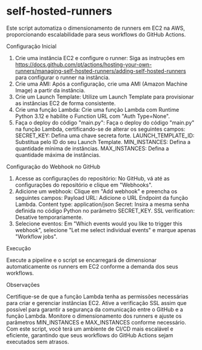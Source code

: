 # self-hosted-runners
Este script automatiza o dimensionamento de runners em EC2 na AWS, proporcionando escalabilidade para seus workflows do GitHub Actions.

Configuração Inicial

1. Crie uma instância EC2 e configure o runner: Siga as instruções em https://docs.github.com/pt/actions/hosting-your-own-runners/managing-self-hosted-runners/adding-self-hosted-runners para configurar o runner na instância.
2. Crie uma AMI: Após a configuração, crie uma AMI (Amazon Machine Image) a partir da instância.
3. Crie um Launch Template: Utilize um Launch Template para provisionar as instâncias EC2 de forma consistente.
4. Crie uma função Lambda: Crie uma função Lambda com Runtime Python 3.12 e habilite o Function URL com "Auth Type=None".
5. Faça o deploy do código "main.py": Faça o deploy do código "main.py" na função Lambda, certificando-se de alterar os seguintes campos:
SECRET_KEY: Defina uma chave secreta forte.
LAUNCH_TEMPLATE_ID: Substitua pelo ID do seu Launch Template.
MIN_INSTANCES: Defina a quantidade mínima de instâncias.
MAX_INSTANCES: Defina a quantidade máxima de instâncias.

Configuração do Webhook no GitHub

1. Acesse as configurações do repositório: No GitHub, vá até as configurações do repositório e clique em "Webhooks".
2. Adicione um webhook: Clique em "Add webhook" e preencha os seguintes campos:
Payload URL: Adicione o URL Endpoint da função Lambda.
Content type: application/json
Secret: Insira a mesma senha definida no código Python no parâmetro SECRET_KEY.
SSL verification: Desative temporariamente.
3. Selecione eventos: Em "Which events would you like to trigger this webhook", selecione "Let me select individual events" e marque apenas "Workflow jobs".

Execução

Execute a pipeline e o script se encarregará de dimensionar automaticamente os runners em EC2 conforme a demanda dos seus workflows.

Observações

Certifique-se de que a função Lambda tenha as permissões necessárias para criar e gerenciar instâncias EC2.
Ative a verificação SSL assim que possível para garantir a segurança da comunicação entre o GitHub e a função Lambda.
Monitore o dimensionamento dos runners e ajuste os parâmetros MIN_INSTANCES e MAX_INSTANCES conforme necessário.
Com este script, você terá um ambiente de CI/CD mais escalável e eficiente, garantindo que seus workflows do GitHub Actions sejam executados sem atrasos.
